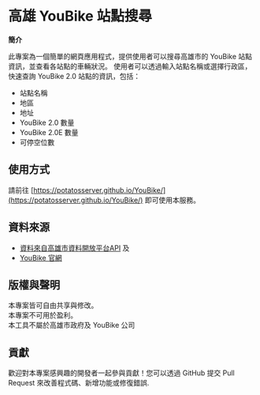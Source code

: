 # 高雄 YouBike 站點搜尋

**簡介**

此專案為一個簡單的網頁應用程式，提供使用者可以搜尋高雄市的 YouBike 站點資訊，並查看各站點的車輛狀況。
使用者可以透過輸入站點名稱或選擇行政區，快速查詢 YouBike 2.0 站點的資訊，包括：
* 站點名稱
* 地區
* 地址
* YouBike 2.0 數量
* YouBike 2.0E 數量
* 可停空位數

## 使用方式

請前往 [https://potatosserver.github.io/YouBike/](https://potatosserver.github.io/YouBike/) 即可使用本服務。

## 資料來源

- [資料來自高雄市資料開放平台API](https://api.kcg.gov.tw/ServiceList/Detail/b4dd9c40-9027-4125-8666-06bef1756092) 及   
-  [YouBike 官網](https://www.youbike.com.tw)

## 版權與聲明

本專案皆可自由共享與修改。  
本專案不可用於盈利。  
本工具不屬於高雄市政府及 YouBike 公司

## 貢獻

歡迎對本專案感興趣的開發者一起參與貢獻！您可以透過 GitHub 提交 Pull Request 來改善程式碼、新增功能或修復錯誤.

